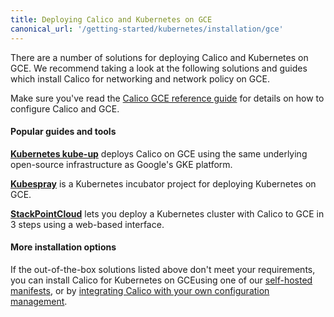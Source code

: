 ```yaml
---
title: Deploying Calico and Kubernetes on GCE
canonical_url: '/getting-started/kubernetes/installation/gce'
---
```


There are a number of solutions for deploying Calico and Kubernetes on GCE.  We recommend taking
a look at the following solutions and guides which install Calico for networking and network policy on GCE.

Make sure you've read the [Calico GCE reference guide][gce-reference] for details on how to configure Calico and GCE.

#### Popular guides and tools


**[Kubernetes kube-up][kube-up]** deploys Calico on GCE using the same underlying open-source infrastructure as Google's GKE platform.

**[Kubespray][kubespray]** is a Kubernetes incubator project for deploying Kubernetes on GCE.

**[StackPointCloud][stackpoint]** lets you deploy a Kubernetes cluster with Calico to GCE in 3 steps using a web-based interface.

#### More installation options

If the out-of-the-box solutions listed above don't meet your requirements, you can install Calico for Kubernetes
on GCEusing one of our [self-hosted manifests][self-hosted], or by [integrating Calico with your own configuration management][integration-guide].

[kube-up]: http://kubernetes.io/docs/getting-started-guides/network-policy/calico/
[kubespray]: https://github.com/kubernetes-incubator/kubespray
[stackpoint]: https://stackpoint.io/#/

[self-hosted]: hosted
[integration-guide]: integration

[gce-reference]: {{site.baseurl}}/{{page.version}}/reference/public-cloud/gce
